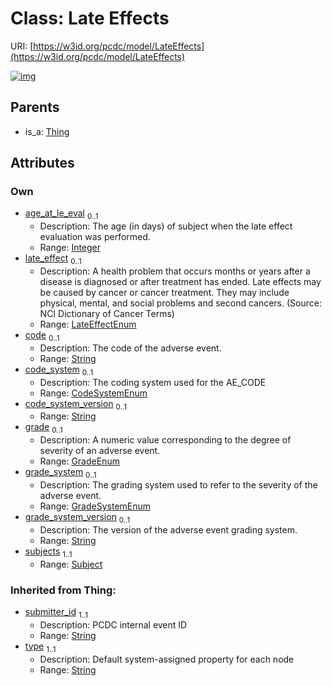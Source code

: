 
# Class: Late Effects




URI: [https://w3id.org/pcdc/model/LateEffects](https://w3id.org/pcdc/model/LateEffects)


[![img](https://yuml.me/diagram/nofunky;dir:TB/class/[Thing],[Subject],[Subject]<subjects%201..1-++[LateEffects&#124;age_at_le_eval:integer%20%3F;late_effect:LateEffectEnum%20%3F;code:string%20%3F;code_system:CodeSystemEnum%20%3F;code_system_version:string%20%3F;grade:GradeEnum%20%3F;grade_system:GradeSystemEnum%20%3F;grade_system_version:string%20%3F;submitter_id(i):string;type(i):string],[Thing]^-[LateEffects])](https://yuml.me/diagram/nofunky;dir:TB/class/[Thing],[Subject],[Subject]<subjects%201..1-++[LateEffects&#124;age_at_le_eval:integer%20%3F;late_effect:LateEffectEnum%20%3F;code:string%20%3F;code_system:CodeSystemEnum%20%3F;code_system_version:string%20%3F;grade:GradeEnum%20%3F;grade_system:GradeSystemEnum%20%3F;grade_system_version:string%20%3F;submitter_id(i):string;type(i):string],[Thing]^-[LateEffects])

## Parents

 *  is_a: [Thing](Thing.md)

## Attributes


### Own

 * [age_at_le_eval](age_at_le_eval.md)  <sub>0..1</sub>
     * Description: The age (in days) of subject when the late effect evaluation was performed.
     * Range: [Integer](types/Integer.md)
 * [late_effect](late_effect.md)  <sub>0..1</sub>
     * Description: A health problem that occurs months or years after a disease is diagnosed or after treatment has ended. Late effects may be caused by cancer or cancer treatment. They may include physical, mental, and social problems and second cancers. (Source: NCI Dictionary of Cancer Terms)
     * Range: [LateEffectEnum](LateEffectEnum.md)
 * [code](code.md)  <sub>0..1</sub>
     * Description: The code of the adverse event.
     * Range: [String](types/String.md)
 * [code_system](code_system.md)  <sub>0..1</sub>
     * Description: The coding system used for the AE_CODE
     * Range: [CodeSystemEnum](CodeSystemEnum.md)
 * [code_system_version](code_system_version.md)  <sub>0..1</sub>
     * Range: [String](types/String.md)
 * [grade](grade.md)  <sub>0..1</sub>
     * Description: A numeric value corresponding to the degree of severity of an adverse event.
     * Range: [GradeEnum](GradeEnum.md)
 * [grade_system](grade_system.md)  <sub>0..1</sub>
     * Description: The grading system used to refer to the severity of the adverse event.
     * Range: [GradeSystemEnum](GradeSystemEnum.md)
 * [grade_system_version](grade_system_version.md)  <sub>0..1</sub>
     * Description: The version of the adverse event grading system.
     * Range: [String](types/String.md)
 * [subjects](subjects.md)  <sub>1..1</sub>
     * Range: [Subject](Subject.md)

### Inherited from Thing:

 * [submitter_id](submitter_id.md)  <sub>1..1</sub>
     * Description: PCDC internal event ID
     * Range: [String](types/String.md)
 * [type](type.md)  <sub>1..1</sub>
     * Description: Default system-assigned property for each node
     * Range: [String](types/String.md)
